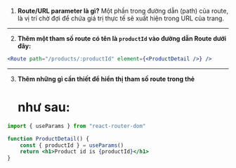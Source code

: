 1. **Route/URL parameter là gì?**
Một phần trong đường dẫn (path) của route, là vị trí chờ đợi để chứa giá trị thực tế sẽ xuất hiện trong URL của trang.

------------
2. **Thêm một tham số route có tên là `productId` vào đường dẫn Route dưới đây:**

```jsx
<Route path="/products/:productId" element={<ProductDetail />} />
```

------------
3. **Thêm những gì cần thiết để hiển thị tham số route trong thẻ <h1> như sau:**

```jsx
import { useParams } from "react-router-dom"

function ProductDetail() {
    const { productId } = useParams()
    return <h1>Product id is {productId}</h1>
}
```